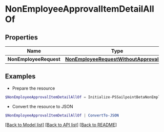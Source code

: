 # NonEmployeeApprovalItemDetailAllOf
## Properties

Name | Type | Description | Notes
------------ | ------------- | ------------- | -------------
**NonEmployeeRequest** | [**NonEmployeeRequestWithoutApprovalItem**](NonEmployeeRequestWithoutApprovalItem.md) |  | [optional] 

## Examples

- Prepare the resource
```powershell
$NonEmployeeApprovalItemDetailAllOf = Initialize-PSSailpointBetaNonEmployeeApprovalItemDetailAllOf  -NonEmployeeRequest null
```

- Convert the resource to JSON
```powershell
$NonEmployeeApprovalItemDetailAllOf | ConvertTo-JSON
```

[[Back to Model list]](../README.md#documentation-for-models) [[Back to API list]](../README.md#documentation-for-api-endpoints) [[Back to README]](../README.md)

